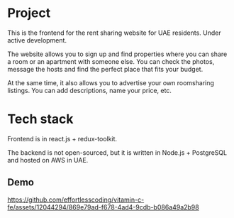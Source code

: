 # Project

This is the frontend for the rent sharing website for UAE residents. Under active development.

The website allows you to sign up and find properties where you can share a room or an apartment with someone else. You can check the photos, message the hosts and find the perfect place that fits your budget.

At the same time, it also allows you to advertise your own roomsharing listings. You can add descriptions, name your price, etc.

# Tech stack

Frontend is in react.js + redux-toolkit. 

The backend is not open-sourced, but it is written in Node.js + PostgreSQL and hosted on AWS in UAE.

## Demo

https://github.com/effortlesscoding/vitamin-c-fe/assets/12044294/869e79ad-f678-4ad4-9cdb-b086a49a2b98

